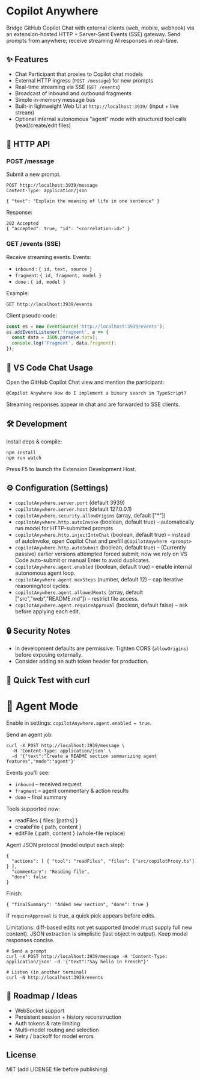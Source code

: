 # Copilot Anywhere

Bridge GitHub Copilot Chat with external clients (web, mobile, webhook) via an extension-hosted HTTP + Server-Sent Events (SSE) gateway. Send prompts from anywhere; receive streaming AI responses in real-time.

## ✨ Features
- Chat Participant that proxies to Copilot chat models
- External HTTP ingress (`POST /message`) for new prompts
- Real-time streaming via SSE (`GET /events`)
- Broadcast of inbound and outbound fragments
- Simple in-memory message bus
- Built-in lightweight Web UI at `http://localhost:3939/` (input + live stream)
- Optional internal autonomous "agent" mode with structured tool calls (read/create/edit files)

## 🔌 HTTP API
### POST /message
Submit a new prompt.
```
POST http://localhost:3939/message
Content-Type: application/json

{ "text": "Explain the meaning of life in one sentence" }
```
Response:
```
202 Accepted
{ "accepted": true, "id": "<correlation-id>" }
```

### GET /events (SSE)
Receive streaming events.
Events:
- `inbound` : `{ id, text, source }`
- `fragment`: `{ id, fragment, model }`
- `done` : `{ id, model }`

Example:
```
GET http://localhost:3939/events
```
Client pseudo-code:
```js
const es = new EventSource('http://localhost:3939/events');
es.addEventListener('fragment', e => {
  const data = JSON.parse(e.data);
  console.log('Fragment', data.fragment);
});
```

## 🧩 VS Code Chat Usage
Open the GitHub Copilot Chat view and mention the participant:
```
@Copilot Anywhere How do I implement a binary search in TypeScript?
```
Streaming responses appear in chat and are forwarded to SSE clients.

## 🛠 Development
Install deps & compile:
```
npm install
npm run watch
```
Press F5 to launch the Extension Development Host.

## ⚙️ Configuration (Settings)
- `copilotAnywhere.server.port` (default 3939)
- `copilotAnywhere.server.host` (default 127.0.0.1)
- `copilotAnywhere.security.allowOrigins` (array, default ["*"])
- `copilotAnywhere.http.autoInvoke` (boolean, default true) – automatically run model for HTTP-submitted prompts
- `copilotAnywhere.http.injectIntoChat` (boolean, default true) – instead of autoInvoke, open Copilot Chat and prefill `@CopilotAnywhere <prompt>`
- `copilotAnywhere.http.autoSubmit` (boolean, default true) – (Currently passive) earlier versions attempted forced submit; now we rely on VS Code auto-submit or manual Enter to avoid duplicates.
- `copilotAnywhere.agent.enabled` (boolean, default true) – enable internal autonomous agent loop.
- `copilotAnywhere.agent.maxSteps` (number, default 12) – cap iterative reasoning/tool cycles.
- `copilotAnywhere.agent.allowedRoots` (array, default ["src","web","README.md"]) – restrict file access.
- `copilotAnywhere.agent.requireApproval` (boolean, default false) – ask before applying each edit.

## 🔒 Security Notes
- In development defaults are permissive. Tighten CORS (`allowOrigins`) before exposing externally.
- Consider adding an auth token header for production.

## 🧪 Quick Test with curl
# 🤖 Agent Mode
Enable in settings: `copilotAnywhere.agent.enabled = true`.

Send an agent job:
```
curl -X POST http://localhost:3939/message \
  -H 'Content-Type: application/json' \
  -d '{"text":"Create a README section summarizing agent features","mode":"agent"}'
```
Events you'll see:
* `inbound` – received request
* `fragment` – agent commentary & action results
* `done` – final summary

Tools supported now:
* readFiles { files: [paths] }
* createFile { path, content }
* editFile { path, content } (whole-file replace)

Agent JSON protocol (model output each step):
```
{
  "actions": [ { "tool": "readFiles", "files": ["src/copilotProxy.ts"] } ],
  "commentary": "Reading file",
  "done": false
}
```
Finish:
```
{ "finalSummary": "Added new section", "done": true }
```
If `requireApproval` is true, a quick pick appears before edits.

Limitations: diff-based edits not yet supported (model must supply full new content). JSON extraction is simplistic (last object in output). Keep model responses concise.

```
# Send a prompt
curl -X POST http://localhost:3939/message -H 'Content-Type: application/json' -d '{"text":"Say hello in French"}'

# Listen (in another terminal)
curl -N http://localhost:3939/events
```

## 🚧 Roadmap / Ideas
- WebSocket support
- Persistent session + history reconstruction
- Auth tokens & rate limiting
- Multi-model routing and selection
- Retry / backoff for model errors

## License
MIT (add LICENSE file before publishing)
